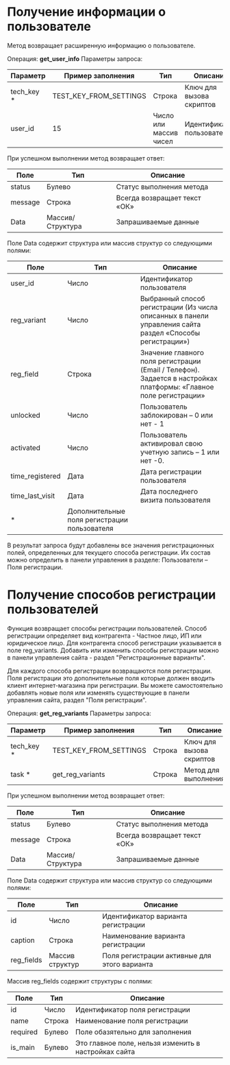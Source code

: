 # Получение информации о пользователе

Метод возвращает расширенную информацию о пользователе.

Операция: **get_user_info** 
Параметры запроса:

|**Параметр**|**Пример заполнения**|**Тип**|**Описание**|
|---|---|---|---|
|tech_key *|TEST_KEY_FROM_SETTINGS|Строка |Ключ для вызова скриптов|
|user_id|15|Число или массив чисел |Идентификатор пользователя|


При успешном выполнении метод возвращает ответ:

|**Поле** |**Тип**|**Описание** |
|---|---|---|
|status|Булево|Статус выполнения метода|
|message|Строка|Всегда возвращает текст «ОК»|
|Data|Массив/Структура|Запрашиваемые данные|

Поле Data содержит структура или массив структур со следующими полями:

|**Поле** |**Тип**|**Описание** |
|---|---|---|
|user_id|Число|Идентификатор пользователя|
|reg_variant|Число|Выбранный способ регистрации (Из числа описанных в панели управления сайта раздел «Способы регистрации»)|
|reg_field|Строка|Значение главного поля регистрации (Email / Телефон). Задается в настройках платформы: «Главное поле регистрации»|
|unlocked|Число|Пользователь заблокирован – 0 или нет - 1|
|activated|Число|Пользователь активировал свою учетную запись – 1 или нет -0.|
|time_registered|Дата|Дата регистрации пользователя|
|time_last_visit|Дата|Дата последнего визита пользователя|
| * |Дополнительные поля регистрации пользователя|

В результат запроса будут добавлены все значения регистрационных полей, определенных для текущего способа регистрации. Их состав можно определить в панели управления в разделе: Пользователи – Поля регистрации.


# Получение способов регистрации пользователей

Функция возвращает способы регистрации пользователей. Способ регистрации определяет вид контрагента - Частное лицо, ИП или юридическое лицо. Для контрагента способ регистрации указывается в поле reg_variants. Добавить или изменить способы регистрации можно в панели управления сайта - раздел "Регистрационные варианты". 

Для каждого способа регистрации возвращаются поля регистрации. Поля регистрации это дополнительные поля которые должен вводить клиент интернет-магазина при регистрации. Вы можете самостоятельно добавлять новые поля или изменять существующие в панели управления сайта, раздел "Поля регистрации". 

Операция: **get_reg_variants** 
Параметры запроса:

|**Параметр**|**Пример заполнения**|**Тип**|**Описание**|
|---|---|---|---|
|tech_key *|TEST_KEY_FROM_SETTINGS|Строка |Ключ для вызова скриптов|
|task *|get_reg_variants|Строка |Метод для выполнения|


При успешном выполнении метод возвращает ответ:

|**Поле** |**Тип**|**Описание** |
|---|---|---|
|status|Булево|Статус выполнения метода|
|message|Строка|Всегда возвращает текст «ОК»|
|Data|Массив/Структура|Запрашиваемые данные|

Поле Data содержит структура или массив структур со следующими полями:

|**Поле** |**Тип**|**Описание** |
|---|---|---|
|id|Число|Идентификатор варианта регистрации|
|caption|Строка|Наименование варианта регистрации|
|reg_fields|Массив структур|Поля регистрации активные для этого варианта|

Массив reg_fields содержит структуры с полями: 

|**Поле** |**Тип**|**Описание** |
|---|---|---|
|id|Число|Идентификатор поля регистрации|
|name|Строка|Наименование поля регистрации|
|required|Булево|Поле обазятельно для заполнения|
|is_main|Булево|Это главное поле, нельзя изменить в настройках сайта|



